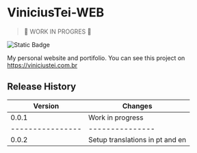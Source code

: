 # ViniciusTei-WEB
> 🚧 WORK IN PROGRES 🚧


<img alt="Static Badge" src="https://img.shields.io/badge/site-viniciustei-blue">


My personal website and portifolio.
You can see this project on https://viniciustei.com.br

## Release History

| Version    | Changes    
|---------------- | --------------- 
| 0.0.1    | Work in progress    
|---------------- | --------------- 
| 0.0.2    | Setup translations in pt and en    

